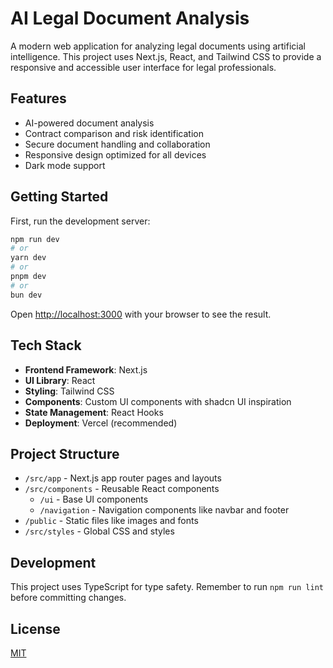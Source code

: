 # AI Legal Document Analysis

A modern web application for analyzing legal documents using artificial intelligence. This project uses Next.js, React, and Tailwind CSS to provide a responsive and accessible user interface for legal professionals.

## Features

- AI-powered document analysis
- Contract comparison and risk identification
- Secure document handling and collaboration
- Responsive design optimized for all devices
- Dark mode support

## Getting Started

First, run the development server:

```bash
npm run dev
# or
yarn dev
# or
pnpm dev
# or
bun dev
```

Open [http://localhost:3000](http://localhost:3000) with your browser to see the result.

## Tech Stack

- **Frontend Framework**: Next.js
- **UI Library**: React
- **Styling**: Tailwind CSS
- **Components**: Custom UI components with shadcn UI inspiration
- **State Management**: React Hooks
- **Deployment**: Vercel (recommended)

## Project Structure

- `/src/app` - Next.js app router pages and layouts
- `/src/components` - Reusable React components
  - `/ui` - Base UI components
  - `/navigation` - Navigation components like navbar and footer
- `/public` - Static files like images and fonts
- `/src/styles` - Global CSS and styles

## Development

This project uses TypeScript for type safety. Remember to run `npm run lint` before committing changes.

## License

[MIT](LICENSE)

